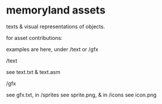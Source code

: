 # memoryland assets

texts & visual representations of objects.

for asset contributions:

examples are here, under /text or /gfx

/text

see text.txt & text.asm

/gfx

see gfx.txt, in /sprites see sprite.png, & in /icons see icon.png
